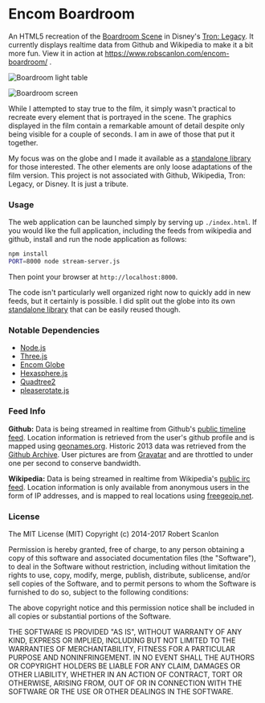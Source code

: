 Encom Boardroom
=================

An HTML5 recreation of the [Boardroom
Scene](http://work.gmunk.com/TRON-Board-Room) in Disney's [Tron:
Legacy](http://www.imdb.com/tible/tt1104001/).  It currently displays realtime
data from Github and Wikipedia to make it a bit more fun.  View it in action at
https://www.robscanlon.com/encom-boardroom/ .

![Boardroom light table](https://raw.github.com/arscan/encom-boardroom/master/images/screenshot_lighttable.jpg "Boardroom light table")

![Boardroom screen](https://raw.github.com/arscan/encom-boardroom/master/images/screenshot.jpg "Boardroom screen")

While I attempted to stay true to the film, it simply wasn't practical to
recreate every element that is portrayed in the scene. The graphics displayed
in the film contain a remarkable amount of detail despite only being visible
for a couple of seconds. I am in awe of those that put it together.

My focus was on the globe and I made it available as a [standalone
library](https://github.com/arscan/encom-globe) for those interested. The other
elements are only loose adaptations of the film version. This project is not
associated with Github, Wikipedia, Tron: Legacy, or Disney. It is just a
tribute.

### Usage

The web application can be launched simply by serving up `./index.html`.  If
you would like the full application, including the feeds from wikipedia and
github, install and run the node application as follows:

```sh
npm install
PORT=8000 node stream-server.js
```

Then point your browser at `http://localhost:8000`.

The code isn't particularly well organized right now to quickly add in new
feeds, but it certainly is possible.  I did split out the globe into its own
[standalone library](https://github.com/arscan/encom-globe) that can be easily
reused though.

### Notable Dependencies

* [Node.js](http://nodejs.org/)
* [Three.js](http://threejs.org/)
* [Encom Globe](http://www.robscanlon.com/encom-globe)
* [Hexasphere.js](http://www.robscanlon.com/hexasphere/)
* [Quadtree2](https://github.com/burninggramma/quadtree2.js)
* [pleaserotate.js](http://www.github.com/arscan/pleaserotate.js)

### Feed Info

**Github:** Data is being streamed in realtime from Github's [public timeline
feed](http://github.com/timeline.json). Location information is retrieved from
the user's github profile and is mapped using
[geonames.org](http://geonames.org). Historic 2013 data was retrieved from the
[Github Archive](http://githubarchive.org). User pictures are from
[Gravatar](http://gravatar.com) and are throttled to under one per second to
conserve bandwidth.

**Wikipedia:** Data is being streamed in realtime from Wikipedia's [public irc
feed](http://meta.wikimedia.org/wiki/IRC_channels#Raw_feeds). Location
information is only available from anonymous users in the form of IP addresses,
and is mapped to real locations using [freegeoip.net](http://freegeoip.net).

### License

The MIT License (MIT)
Copyright (c) 2014-2017 Robert Scanlon

Permission is hereby granted, free of charge, to any person obtaining a copy
of this software and associated documentation files (the "Software"), to deal
in the Software without restriction, including without limitation the rights
to use, copy, modify, merge, publish, distribute, sublicense, and/or sell
copies of the Software, and to permit persons to whom the Software is
furnished to do so, subject to the following conditions:

The above copyright notice and this permission notice shall be included in
all copies or substantial portions of the Software.

THE SOFTWARE IS PROVIDED "AS IS", WITHOUT WARRANTY OF ANY KIND, EXPRESS OR
IMPLIED, INCLUDING BUT NOT LIMITED TO THE WARRANTIES OF MERCHANTABILITY,
FITNESS FOR A PARTICULAR PURPOSE AND NONINFRINGEMENT. IN NO EVENT SHALL THE
AUTHORS OR COPYRIGHT HOLDERS BE LIABLE FOR ANY CLAIM, DAMAGES OR OTHER
LIABILITY, WHETHER IN AN ACTION OF CONTRACT, TORT OR OTHERWISE, ARISING FROM,
OUT OF OR IN CONNECTION WITH THE SOFTWARE OR THE USE OR OTHER DEALINGS IN
THE SOFTWARE.

